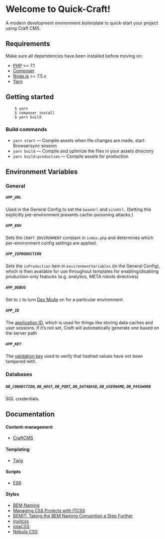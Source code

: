 Welcome to Quick-Craft!
====
A modern development environment boilerplate to quick-start your project using Craft CMS.

## Requirements

Make sure all dependencies have been installed before moving on:

* [PHP](http://php.net/manual/en/install.php) >= 7.1
* [Composer](https://getcomposer.org/download/)
* [Node.js](http://nodejs.org/) >= 7.5.x
* [Yarn](https://yarnpkg.com/en/docs/install)

## Getting started
```
    $ yarn
    $ composer install
    $ yarn build
```

### Build commands

* `yarn start` — Compile assets when file changes are made, start Browsersync session
* `yarn build` — Compile and optimize the files in your assets directory
* `yarn build:production` — Compile assets for production

## Environment Variables

### General

##### `APP_URL`

Used in the General Config to set the `baseUrl` and `siteUrl`. (Setting this explicitly per-environment prevents cache-poisoning attacks.)

##### `APP_ENV`

Sets the `CRAFT_ENVIRONMENT` constant in `index.php` and determines which per-environment config settings are applied.

##### `APP_ISPRODUCTION`

Sets the `isProduction` item in `environmentVariables` (in the General Config), which is then available for use throughout templates for enabling/disabling production-only features (e.g. analytics, META robots directives)

##### `APP_DEBUG`

Set to `1` to turn [Dev Mode](https://craftcms.com/support/dev-mode) on for a particular environment.

##### `APP_ID`

The [application ID](https://craftcms.com/docs/config-settings#appId), which is used for things like storing data caches and user sessions. If it’s not set, Craft will automatically generate one based on the server path

##### `APP_KEY`

The [validation key](https://craftcms.com/docs/config-settings#validationKey) used to verify that hashed values have not been tampered with.

### Databases

##### `DB_CONNECTION`, `DB_HOST`, `DB_PORT`, `DB_DATABASE`, `DB_USERNAME`, `DB_PASSWORD`

SQL credentials.

## Documentation

#### Content-management

* [CraftCMS](https://craftcms.com/docs/introduction)

#### Templating

* [Twig](https://twig.symfony.com/doc/2.x/)

#### Scripts

* [ES6](http://es6-features.org/)

#### Styles

* [BEM Naming](http://getbem.com/naming/)
* [Managing CSS Projects with ITCSS](https://www.youtube.com/watch?v=1OKZOV-iLj4&feature=youtu.be)
* [BEMIT: Taking the BEM Naming Convention a Step Further](https://csswizardry.com/2015/08/bemit-taking-the-bem-naming-convention-a-step-further/)
* [inuitcss](https://github.com/inuitcss/inuitcss)
* [iotaCSS](https://www.iotacss.com/)
* [Nebula CSS](http://rbrtsmith.com/nebula-css/)